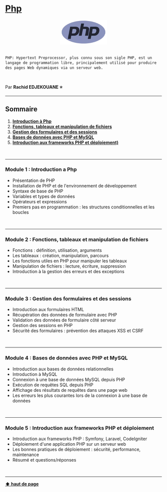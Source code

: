 # [Php](https://www.php.net/docs.php)

<center>
<img src="./img/php.png" alt="Javascript Logo" width="150">
</center>

<br>

    PHP: Hypertext Preprocessor, plus connu sous son sigle PHP, est un langage de programmation libre, principalement utilisé pour produire des pages Web dynamiques via un serveur web.

<br>

Par **Rachid EDJEKOUANE ⭐️**

---

## Sommaire

1. **[Introduction à Php](#module-1--introduction-a-php)**
2. **[Fonctions, tableaux et manipulation de fichiers](#module-2--fonctions-tableaux-et-manipulation-de-fichiers)**
3. **[Gestion des formulaires et des sessions](#module-3--gestion-des-formulaires-et-des-sessions)**
4. **[Bases de données avec PHP et MySQL](#module-4--bases-de-données-avec-php-et-mysql)**
5. **[Introduction aux frameworks PHP et déploiement)](#module-5--introduction-aux-frameworks-php-et-déploiement)**

<br>

---

### Module 1 : Introduction a Php

-   Présentation de PHP
-   Installation de PHP et de l'environnement de développement
-   Syntaxe de base de PHP
-   Variables et types de données
-   Opérateurs et expressions
-   Premiers pas en programmation : les structures conditionnelles et les boucles

<br>

---

### Module 2 : Fonctions, tableaux et manipulation de fichiers

-   Fonctions : définition, utilisation, arguments
-   Les tableaux : création, manipulation, parcours
-   Les fonctions utiles en PHP pour manipuler les tableaux
-   Manipulation de fichiers : lecture, écriture, suppression
-   Introduction à la gestion des erreurs et des exceptions

<br>

---

### Module 3 : Gestion des formulaires et des sessions

-   Introduction aux formulaires HTML
-   Récupération des données de formulaire avec PHP
-   Validation des données de formulaire côté serveur
-   Gestion des sessions en PHP
-   Sécurité des formulaires : prévention des attaques XSS et CSRF

<br>

---

### Module 4 : Bases de données avec PHP et MySQL

-   Introduction aux bases de données relationnelles
-   Introduction à MySQL
-   Connexion à une base de données MySQL depuis PHP
-   Exécution de requêtes SQL depuis PHP
-   Affichage des résultats de requêtes dans une page web
-   Les erreurs les plus courantes lors de la connexion à une base de données

<br>

---

### Module 5 : Introduction aux frameworks PHP et déploiement

-   Introduction aux frameworks PHP : Symfony, Laravel, CodeIgniter
-   Déploiement d'une application PHP sur un serveur web
-   Les bonnes pratiques de déploiement : sécurité, performance, maintenance
-   Résumé et questions/réponses

<br>

---

**[⬆ haut de page](#)**
